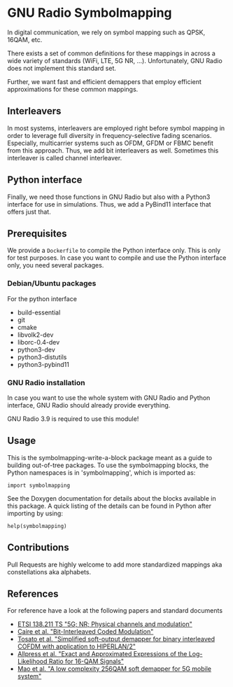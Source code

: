 # GNU Radio Symbolmapping


In digital communication, we rely on symbol mapping such as QPSK, 16QAM, etc.

There exists a set of common definitions for these mappings in across a wide variety of standards (WiFi, LTE, 5G NR, ...).
Unfortunately, GNU Radio does not implement this standard set.

Further, we want fast and efficient demappers that employ efficient approximations for these common mappings.

## Interleavers

In most systems, interleavers are employed right before symbol mapping in order to leverage full diversity in frequency-selective fading scenarios. Especially, multicarrier systems such as OFDM, GFDM or FBMC benefit from this approach.
Thus, we add bit interleavers as well. Sometimes this interleaver is called channel interleaver.

## Python interface

Finally, we need those functions in GNU Radio but also with a Python3 interface for use in simulations. Thus, we add a PyBind11 interface that offers just that.

## Prerequisites
We provide a `Dockerfile` to compile the Python interface only. This is only for test purposes. In case you want to compile and use the Python interface only, you need several packages.

### Debian/Ubuntu packages
For the python interface
- build-essential
- git
- cmake
- libvolk2-dev
- liborc-0.4-dev
- python3-dev
- python3-distutils
- python3-pybind11

### GNU Radio installation
In case you want to use the whole system with GNU Radio and Python interface, GNU Radio should already provide everything.

GNU Radio 3.9 is required to use this module!

## Usage

This is the symbolmapping-write-a-block package meant as a guide to building
out-of-tree packages. To use the symbolmapping blocks, the Python namespaces
is in 'symbolmapping', which is imported as:

    import symbolmapping

See the Doxygen documentation for details about the blocks available
in this package. A quick listing of the details can be found in Python
after importing by using:

    help(symbolmapping)


## Contributions

Pull Requests are highly welcome to add more standardized mappings aka constellations aka alphabets.


## References
For reference have a look at the following papers and standard documents

* [ETSI 138.211 TS "5G; NR; Physical channels and modulation"](https://www.etsi.org/deliver/etsi_ts/138200_138299/138211/16.02.00_60/ts_138211v160200p.pdf)
* [Caire et al. "Bit-Interleaved Coded Modulation"](https://doi.org/10.1109/18.669123)
* [Tosato et al. "Simplified soft-output demapper for binary interleaved COFDM with application to HIPERLAN/2"](https://doi.org/10.1109/ICC.2002.996940)
* [Allpress et al. "Exact and Approximated Expressions of the Log-Likelihood Ratio for 16-QAM Signals"](https://doi.org/10.1109/ACSSC.2004.1399245)
* [Mao et al. "A low complexity 256QAM soft demapper for 5G mobile system"](https://doi.org/10.1109/EuCNC.2016.7560996)
